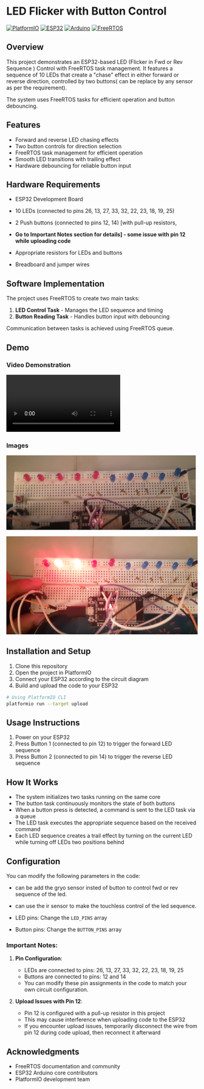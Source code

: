 # LED Flicker with Button Control

[![PlatformIO](https://img.shields.io/badge/PlatformIO-IDE-orange.svg)](https://platformio.org/) 
[![ESP32](https://img.shields.io/badge/ESP32-DevKit-blue.svg)](https://www.espressif.com/en/products/socs/esp32) 
[![Arduino](https://img.shields.io/badge/Framework-Arduino-green.svg)](https://www.arduino.cc/) 
[![FreeRTOS](https://img.shields.io/badge/RTOS-FreeRTOS-brightgreen.svg)](https://www.freertos.org/)

## Overview
This project demonstrates an ESP32-based LED (Flicker in Fwd or Rev Sequence ) Control with FreeRTOS task management. It features a sequence of 10 LEDs that create a "chase" effect in either forward or reverse direction, controlled by two buttons( can be replace by any sensor as per the requirement). 

The system uses FreeRTOS tasks for efficient operation and button debouncing.

## Features
- Forward and reverse LED chasing effects
- Two button controls for direction selection
- FreeRTOS task management for efficient operation
- Smooth LED transitions with trailing effect
- Hardware debouncing for reliable button input

## Hardware Requirements
- ESP32 Development Board
- 10 LEDs (connected to pins 26, 13, 27, 33, 32, 22, 23, 18, 19, 25)
- 2 Push buttons (connected to pins 12, 14) [with pull-up resistors, 

- **Go to Important Notes section for details] - some issue with pin 12 while uploading code**

- Appropriate resistors for LEDs and buttons
- Breadboard and jumper wires

## Software Implementation
The project uses FreeRTOS to create two main tasks:
1. **LED Control Task** - Manages the LED sequence and timing
2. **Button Reading Task** - Handles button input with debouncing

Communication between tasks is achieved using FreeRTOS queue.

## Demo

### Video Demonstration
![Demo Video of thi repo](./DemoVideo.mp4)

### Images
![Project Image 1](./image1.png)

![Project Image 2](./image2.png)

## Installation and Setup
1. Clone this repository
2. Open the project in PlatformIO
3. Connect your ESP32 according to the circuit diagram
4. Build and upload the code to your ESP32

```bash
# Using PlatformIO CLI
platformio run --target upload
```

## Usage Instructions
1. Power on your ESP32
2. Press Button 1 (connected to pin 12) to trigger the forward LED sequence
3. Press Button 2 (connected to pin 14) to trigger the reverse LED sequence

## How It Works
- The system initializes two tasks running on the same core
- The button task continuously monitors the state of both buttons
- When a button press is detected, a command is sent to the LED task via a queue
- The LED task executes the appropriate sequence based on the received command
- Each LED sequence creates a trail effect by turning on the current LED while turning off LEDs two positions behind

## Configuration
You can modify the following parameters in the code:
- can be add the gryo sensor insted of button to control fwd or rev sequence of the led.

- can use the ir sensor to make the touchless control of the led sequence.
- LED pins: Change the `LED_PINS` array
- Button pins: Change the `BUTTON_PINS` array

### Important Notes:

1. **Pin Configuration**: 
   - LEDs are connected to pins: 26, 13, 27, 33, 32, 22, 23, 18, 19, 25
   - Buttons are connected to pins: 12 and 14
   - You can modify these pin assignments in the code to match your own circuit configuration.

2. **Upload Issues with Pin 12**:
   - Pin 12 is configured with a pull-up resistor in this project
   - This may cause interference when uploading code to the ESP32
   - If you encounter upload issues, temporarily disconnect the wire from pin 12 during code upload, then reconnect it afterward



## Acknowledgments
- FreeRTOS documentation and community
- ESP32 Arduino core contributors
- PlatformIO development team
